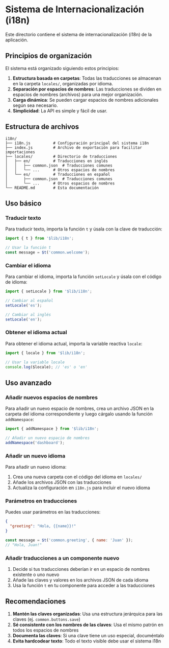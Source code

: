 # Sistema de Internacionalización (i18n)

Este directorio contiene el sistema de internacionalización (i18n) de la aplicación.

## Principios de organización

El sistema está organizado siguiendo estos principios:

1. **Estructura basada en carpetas**: Todas las traducciones se almacenan en la carpeta `locales/`, organizadas por idioma.
2. **Separación por espacios de nombres**: Las traducciones se dividen en espacios de nombres (archivos) para una mejor organización.
3. **Carga dinámica**: Se pueden cargar espacios de nombres adicionales según sea necesario.
4. **Simplicidad**: La API es simple y fácil de usar.

## Estructura de archivos

```
i18n/
├── i18n.js          # Configuración principal del sistema i18n
├── index.js         # Archivo de exportación para facilitar importaciones
├── locales/         # Directorio de traducciones
│   ├── en/          # Traducciones en inglés
│   │   ├── common.json  # Traducciones comunes
│   │   └── ...      # Otros espacios de nombres
│   └── es/          # Traducciones en español
│       ├── common.json  # Traducciones comunes
│       └── ...      # Otros espacios de nombres
└── README.md        # Esta documentación
```

## Uso básico

### Traducir texto

Para traducir texto, importa la función `t` y úsala con la clave de traducción:

```javascript
import { t } from '$lib/i18n';

// Usar la función t
const message = $t('common.welcome');
```

### Cambiar el idioma

Para cambiar el idioma, importa la función `setLocale` y úsala con el código de idioma:

```javascript
import { setLocale } from '$lib/i18n';

// Cambiar al español
setLocale('es');

// Cambiar al inglés
setLocale('en');
```

### Obtener el idioma actual

Para obtener el idioma actual, importa la variable reactiva `locale`:

```javascript
import { locale } from '$lib/i18n';

// Usar la variable locale
console.log($locale); // 'es' o 'en'
```

## Uso avanzado

### Añadir nuevos espacios de nombres

Para añadir un nuevo espacio de nombres, crea un archivo JSON en la carpeta del idioma correspondiente y luego cárgalo usando la función `addNamespace`:

```javascript
import { addNamespace } from '$lib/i18n';

// Añadir un nuevo espacio de nombres
addNamespace('dashboard');
```

### Añadir un nuevo idioma

Para añadir un nuevo idioma:

1. Crea una nueva carpeta con el código del idioma en `locales/`
2. Añade los archivos JSON con las traducciones
3. Actualiza la configuración en `i18n.js` para incluir el nuevo idioma

### Parámetros en traducciones

Puedes usar parámetros en las traducciones:

```json
{
  "greeting": "Hola, {{name}}!"
}
```

```javascript
const message = $t('common.greeting', { name: 'Juan' });
// "Hola, Juan!"
```

### Añadir traducciones a un componente nuevo

1. Decide si tus traducciones deberían ir en un espacio de nombres existente o uno nuevo
2. Añade las claves y valores en los archivos JSON de cada idioma
3. Usa la función `t` en tu componente para acceder a las traducciones

## Recomendaciones

1. **Mantén las claves organizadas**: Usa una estructura jerárquica para las claves (ej. `common.buttons.save`)
2. **Sé consistente con los nombres de las claves**: Usa el mismo patrón en todos los espacios de nombres
3. **Documenta las claves**: Si una clave tiene un uso especial, documéntalo
4. **Evita hardcodear texto**: Todo el texto visible debe usar el sistema i18n 
